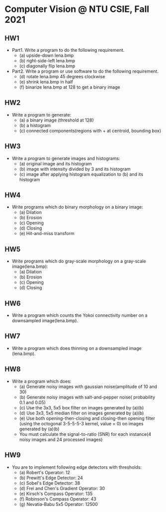 # Computer Vision @ NTU CSIE, Fall 2021

## HW1
- Part1. Write a program to do the following requirement.
    - (a) upside-down lena.bmp
    - (b) right-side-left lena.bmp
    - (c) diagonally flip lena.bmp
- Part2. Write a program or use software to do the following requirement.
    - (d) rotate lena.bmp 45 degrees clockwise
    - (e) shrink lena.bmp in half
    - (f) binarize lena.bmp at 128 to get a binary image

## HW2
- Write a program to generate:
    - (a) a binary image (threshold at 128)
    - (b) a histogram
    - (c) connected components(regions with + at centroid, bounding box)

## HW3
- Write a program to generate images and histograms:
    - (a) original image and its histogram
    - (b) image with intensity divided by 3 and its histogram
    - (c) image after applying histogram equalization to (b) and its histogram

## HW4
- Write programs which do binary morphology on a binary image:
    - (a) Dilation
    - (b) Erosion
    - (c) Opening
    - (d) Closing
    - (e) Hit-and-miss transform

## HW5
- Write programs which do gray-scale morphology on a gray-scale image(lena.bmp):
    - (a) Dilation
    - (b) Erosion
    - (c) Opening
    - (d) Closing

## HW6
- Write a program which counts the Yokoi connectivity number on a downsampled image(lena.bmp).

## HW7
- Write a program which does thinning on a downsampled image (lena.bmp).

## HW8
- Write a program which does:
    - (a) Generate noisy images with gaussian noise(amplitude of 10 and 30)
    - (b) Generate noisy images with salt-and-pepper noise( probability 0.1 and 0.05)
    - (c) Use the 3x3, 5x5 box filter on images generated by (a)(b)
    - (d) Use 3x3, 5x5 median filter on images generated by (a)(b)
    - (e) Use both opening-then-closing and closing-then opening filter (using the octogonal 3-5-5-5-3 kernel, value = 0) on images generated by (a)(b)
    - You must calculate the signal-to-ratio (SNR) for each instance(4 noisy images and 24 processed images)

## HW9
- You are to implement following edge detectors with thresholds:
    - (a) Robert's Operator: 12
    - (b) Prewitt's Edge Detector: 24
    - (c) Sobel's Edge Detector: 38
    - (d) Frei and Chen's Gradient Operator: 30
    - (e) Kirsch's Compass Operator: 135
    - (f) Robinson's Compass Operator: 43
    - (g) Nevatia-Babu 5x5 Operator: 12500